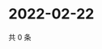 # 2022-02-22

共 0 条

<!-- BEGIN WEIBO -->
<!-- 最后更新时间 Tue Feb 22 2022 03:11:36 GMT+0800 (China Standard Time) -->

<!-- END WEIBO -->
